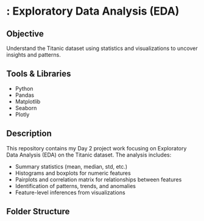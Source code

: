 # : Exploratory Data Analysis (EDA)

## Objective
Understand the Titanic dataset using statistics and visualizations to uncover insights and patterns.

## Tools & Libraries
- Python
- Pandas
- Matplotlib
- Seaborn
- Plotly

## Description
This repository contains my Day 2 project work focusing on Exploratory Data Analysis (EDA) on the Titanic dataset. The analysis includes:
- Summary statistics (mean, median, std, etc.)
- Histograms and boxplots for numeric features
- Pairplots and correlation matrix for relationships between features
- Identification of patterns, trends, and anomalies
- Feature-level inferences from visualizations

## Folder Structure


